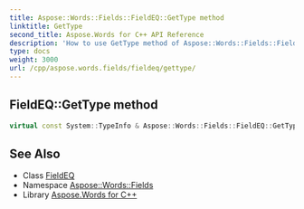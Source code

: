 ```yaml
---
title: Aspose::Words::Fields::FieldEQ::GetType method
linktitle: GetType
second_title: Aspose.Words for C++ API Reference
description: 'How to use GetType method of Aspose::Words::Fields::FieldEQ class in C++.'
type: docs
weight: 3000
url: /cpp/aspose.words.fields/fieldeq/gettype/
---
```

## FieldEQ::GetType method




```cpp
virtual const System::TypeInfo & Aspose::Words::Fields::FieldEQ::GetType() const override
```

## See Also

* Class [FieldEQ](../)
* Namespace [Aspose::Words::Fields](../../)
* Library [Aspose.Words for C++](../../../)
